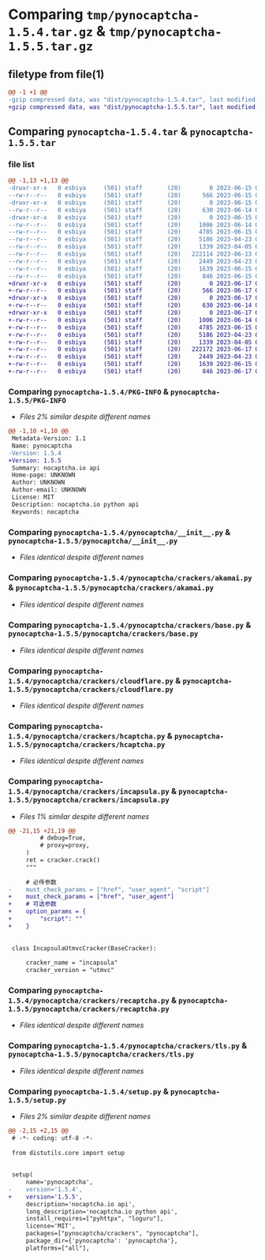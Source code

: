 # Comparing `tmp/pynocaptcha-1.5.4.tar.gz` & `tmp/pynocaptcha-1.5.5.tar.gz`

## filetype from file(1)

```diff
@@ -1 +1 @@
-gzip compressed data, was "dist/pynocaptcha-1.5.4.tar", last modified: Thu Jun 15 08:58:20 2023, max compression
+gzip compressed data, was "dist/pynocaptcha-1.5.5.tar", last modified: Sat Jun 17 08:33:20 2023, max compression
```

## Comparing `pynocaptcha-1.5.4.tar` & `pynocaptcha-1.5.5.tar`

### file list

```diff
@@ -1,13 +1,13 @@
-drwxr-xr-x   0 esbiya     (501) staff       (20)        0 2023-06-15 08:58:20.000000 pynocaptcha-1.5.4/
--rw-r--r--   0 esbiya     (501) staff       (20)      566 2023-06-15 08:58:20.000000 pynocaptcha-1.5.4/PKG-INFO
-drwxr-xr-x   0 esbiya     (501) staff       (20)        0 2023-06-15 08:58:20.000000 pynocaptcha-1.5.4/pynocaptcha/
--rw-r--r--   0 esbiya     (501) staff       (20)      630 2023-06-14 09:34:47.000000 pynocaptcha-1.5.4/pynocaptcha/__init__.py
-drwxr-xr-x   0 esbiya     (501) staff       (20)        0 2023-06-15 08:58:20.000000 pynocaptcha-1.5.4/pynocaptcha/crackers/
--rw-r--r--   0 esbiya     (501) staff       (20)     1006 2023-06-14 09:31:37.000000 pynocaptcha-1.5.4/pynocaptcha/crackers/akamai.py
--rw-r--r--   0 esbiya     (501) staff       (20)     4785 2023-06-15 08:58:13.000000 pynocaptcha-1.5.4/pynocaptcha/crackers/base.py
--rw-r--r--   0 esbiya     (501) staff       (20)     5186 2023-04-23 09:01:32.000000 pynocaptcha-1.5.4/pynocaptcha/crackers/cloudflare.py
--rw-r--r--   0 esbiya     (501) staff       (20)     1339 2023-04-05 02:45:58.000000 pynocaptcha-1.5.4/pynocaptcha/crackers/hcaptcha.py
--rw-r--r--   0 esbiya     (501) staff       (20)   222114 2023-06-13 04:02:11.000000 pynocaptcha-1.5.4/pynocaptcha/crackers/incapsula.py
--rw-r--r--   0 esbiya     (501) staff       (20)     2449 2023-04-23 08:59:52.000000 pynocaptcha-1.5.4/pynocaptcha/crackers/recaptcha.py
--rw-r--r--   0 esbiya     (501) staff       (20)     1639 2023-06-15 08:25:19.000000 pynocaptcha-1.5.4/pynocaptcha/crackers/tls.py
--rw-r--r--   0 esbiya     (501) staff       (20)      846 2023-06-15 08:18:05.000000 pynocaptcha-1.5.4/setup.py
+drwxr-xr-x   0 esbiya     (501) staff       (20)        0 2023-06-17 08:33:20.000000 pynocaptcha-1.5.5/
+-rw-r--r--   0 esbiya     (501) staff       (20)      566 2023-06-17 08:33:20.000000 pynocaptcha-1.5.5/PKG-INFO
+drwxr-xr-x   0 esbiya     (501) staff       (20)        0 2023-06-17 08:33:20.000000 pynocaptcha-1.5.5/pynocaptcha/
+-rw-r--r--   0 esbiya     (501) staff       (20)      630 2023-06-14 09:34:47.000000 pynocaptcha-1.5.5/pynocaptcha/__init__.py
+drwxr-xr-x   0 esbiya     (501) staff       (20)        0 2023-06-17 08:33:20.000000 pynocaptcha-1.5.5/pynocaptcha/crackers/
+-rw-r--r--   0 esbiya     (501) staff       (20)     1006 2023-06-14 09:31:37.000000 pynocaptcha-1.5.5/pynocaptcha/crackers/akamai.py
+-rw-r--r--   0 esbiya     (501) staff       (20)     4785 2023-06-15 08:58:13.000000 pynocaptcha-1.5.5/pynocaptcha/crackers/base.py
+-rw-r--r--   0 esbiya     (501) staff       (20)     5186 2023-04-23 09:01:32.000000 pynocaptcha-1.5.5/pynocaptcha/crackers/cloudflare.py
+-rw-r--r--   0 esbiya     (501) staff       (20)     1339 2023-04-05 02:45:58.000000 pynocaptcha-1.5.5/pynocaptcha/crackers/hcaptcha.py
+-rw-r--r--   0 esbiya     (501) staff       (20)   222172 2023-06-17 08:30:32.000000 pynocaptcha-1.5.5/pynocaptcha/crackers/incapsula.py
+-rw-r--r--   0 esbiya     (501) staff       (20)     2449 2023-04-23 08:59:52.000000 pynocaptcha-1.5.5/pynocaptcha/crackers/recaptcha.py
+-rw-r--r--   0 esbiya     (501) staff       (20)     1639 2023-06-15 08:25:19.000000 pynocaptcha-1.5.5/pynocaptcha/crackers/tls.py
+-rw-r--r--   0 esbiya     (501) staff       (20)      846 2023-06-17 08:30:38.000000 pynocaptcha-1.5.5/setup.py
```

### Comparing `pynocaptcha-1.5.4/PKG-INFO` & `pynocaptcha-1.5.5/PKG-INFO`

 * *Files 2% similar despite different names*

```diff
@@ -1,10 +1,10 @@
 Metadata-Version: 1.1
 Name: pynocaptcha
-Version: 1.5.4
+Version: 1.5.5
 Summary: nocaptcha.io api
 Home-page: UNKNOWN
 Author: UNKNOWN
 Author-email: UNKNOWN
 License: MIT
 Description: nocaptcha.io python api
 Keywords: nocaptcha
```

### Comparing `pynocaptcha-1.5.4/pynocaptcha/__init__.py` & `pynocaptcha-1.5.5/pynocaptcha/__init__.py`

 * *Files identical despite different names*

### Comparing `pynocaptcha-1.5.4/pynocaptcha/crackers/akamai.py` & `pynocaptcha-1.5.5/pynocaptcha/crackers/akamai.py`

 * *Files identical despite different names*

### Comparing `pynocaptcha-1.5.4/pynocaptcha/crackers/base.py` & `pynocaptcha-1.5.5/pynocaptcha/crackers/base.py`

 * *Files identical despite different names*

### Comparing `pynocaptcha-1.5.4/pynocaptcha/crackers/cloudflare.py` & `pynocaptcha-1.5.5/pynocaptcha/crackers/cloudflare.py`

 * *Files identical despite different names*

### Comparing `pynocaptcha-1.5.4/pynocaptcha/crackers/hcaptcha.py` & `pynocaptcha-1.5.5/pynocaptcha/crackers/hcaptcha.py`

 * *Files identical despite different names*

### Comparing `pynocaptcha-1.5.4/pynocaptcha/crackers/incapsula.py` & `pynocaptcha-1.5.5/pynocaptcha/crackers/incapsula.py`

 * *Files 1% similar despite different names*

```diff
@@ -21,15 +21,19 @@
         # debug=True,
         # proxy=proxy,
     )
     ret = cracker.crack()
     """
     
     # 必传参数
-    must_check_params = ["href", "user_agent", "script"]
+    must_check_params = ["href", "user_agent"]
+    # 可选参数
+    option_params = {
+        "script": ""
+    }
 
 
 class IncapsulaUtmvcCracker(BaseCracker):
     
     cracker_name = "incapsula"
     cracker_version = "utmvc"
```

### Comparing `pynocaptcha-1.5.4/pynocaptcha/crackers/recaptcha.py` & `pynocaptcha-1.5.5/pynocaptcha/crackers/recaptcha.py`

 * *Files identical despite different names*

### Comparing `pynocaptcha-1.5.4/pynocaptcha/crackers/tls.py` & `pynocaptcha-1.5.5/pynocaptcha/crackers/tls.py`

 * *Files identical despite different names*

### Comparing `pynocaptcha-1.5.4/setup.py` & `pynocaptcha-1.5.5/setup.py`

 * *Files 2% similar despite different names*

```diff
@@ -2,15 +2,15 @@
 # -*- coding: utf-8 -*-
 
 from distutils.core import setup
 
 
 setup(
     name='pynocaptcha',
-    version='1.5.4',
+    version='1.5.5',
     description='nocaptcha.io api',
     long_description='nocaptcha.io python api',
     install_requires=["pyhttpx", "loguru"],
     license='MIT',
     packages=["pynocaptcha/crackers", "pynocaptcha"],
     package_dir={'pynocaptcha': 'pynocaptcha'},
     platforms=["all"],
```

